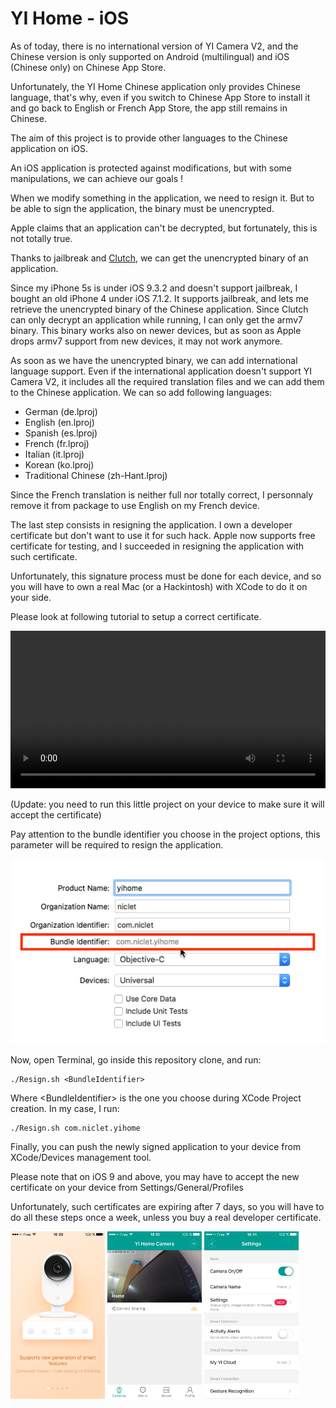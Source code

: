 # YI Home - iOS

As of today, there is no international version of YI Camera V2, and the Chinese version is only supported on Android (multilingual) and iOS (Chinese only) on Chinese App Store.

Unfortunately, the YI Home Chinese application only provides Chinese language, that's why, even if you switch to Chinese App Store to install it and go back to English or French App Store, the app still remains in Chinese.

The aim of this project is to provide other languages to the Chinese application on iOS.

An iOS application is protected against modifications, but with some manipulations, we can achieve our goals !

When we modify something in the application, we need to resign it. But to be able to sign the application, the binary must be unencrypted. 

Apple claims that an application can't be decrypted, but fortunately, this is not totally true.

Thanks to jailbreak and [Clutch](https://github.com/KJCracks/Clutch), we can get the unencrypted binary of an application.

Since my iPhone 5s is under iOS 9.3.2 and doesn't support jailbreak, I bought an old iPhone 4 under iOS 7.1.2. It supports jailbreak, and lets me retrieve the unencrypted binary of the Chinese application. Since Clutch can only decrypt an application while running, I can only get the armv7 binary. This binary works also on newer devices, but as soon as Apple drops armv7 support from new devices, it may not work anymore.

As soon as we have the unencrypted binary, we can add international language support. Even if the international application doesn't support YI Camera V2, it includes all the required translation files and we can add them to the Chinese application. We can so add following languages:
* German (de.lproj)
* English (en.lproj)
* Spanish (es.lproj)
* French (fr.lproj)
* Italian (it.lproj)
* Korean (ko.lproj)
* Traditional Chinese (zh-Hant.lproj)

Since the French translation is neither full nor totally correct, I personnaly remove it from package to use English on my French device.

The last step consists in resigning the application. I own a developer certificate but don't want to use it for such hack. Apple now supports free certificate for testing, and I succeeded in resigning the application with such certificate.

Unfortunately, this signature process must be done for each device, and so you will have to own a real Mac (or a Hackintosh) with XCode to do it on your side.

Please look at following tutorial to setup a correct certificate.

<video src="https://github.com/niclet/yi-home-ios/raw/master/Tutorial.mp4" controls width="100%">
[Tutorial](https://github.com/niclet/yi-home-ios/raw/master/Tutorial.mp4)
</video>

(Update: you need to run this little project on your device to make sure it will accept the certificate)

Pay attention to the bundle identifier you choose in the project options, this parameter will be required to resign the application.

![Alt text](BundleIdentifier.png?raw=true "Bundle Identifier")

Now, open Terminal, go inside this repository clone, and run:

	./Resign.sh <BundleIdentifier>
	
Where &lt;BundleIdentifier&gt; is the one you choose during XCode Project creation. In my case, I run:

	./Resign.sh com.niclet.yihome

Finally, you can push the newly signed application to your device from XCode/Devices management tool.

Please note that on iOS 9 and above, you may have to accept the new certificate on your device from Settings/General/Profiles

Unfortunately, such certificates are expiring after 7 days, so you will have to do all these steps once a week, unless you buy a real developer certificate.

<img src="Screenshot_01.png" alt="News" style="max-width: 30%;"/>  <img src="Screenshot_02.png" alt="News" style="max-width: 30%;"/>  <img src="Screenshot_03.png" alt="News" style="max-width: 30%;"/>